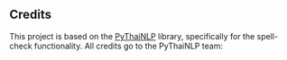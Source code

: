 ## Credits

This project is based on the [PyThaiNLP](https://github.com/PyThaiNLP/pythainlp) library, specifically for the spell-check functionality. All credits go to the PyThaiNLP team:
